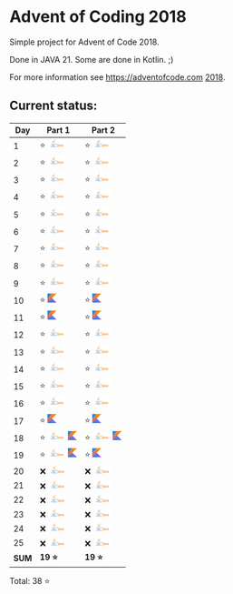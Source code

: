 # Advent of Coding 2018

Simple project for Advent of Code 2018.

Done in JAVA 21. Some are done in Kotlin. ;)

For more information see https://adventofcode.com [2018](https://adventofcode.com/2018).

## Current status:

| Day     | Part 1                                                  | Part 2                                                  |
|---------|---------------------------------------------------------|---------------------------------------------------------|
| 1       | ⭐ ![JAVA](../img/java.png)                              | ⭐ ![JAVA](../img/java.png)                              |
| 2       | ⭐ ![JAVA](../img/java.png)                              | ⭐ ![JAVA](../img/java.png)                              |
| 3       | ⭐ ![JAVA](../img/java.png)                              | ⭐ ![JAVA](../img/java.png)                              |
| 4       | ⭐ ![JAVA](../img/java.png)                              | ⭐ ![JAVA](../img/java.png)                              |
| 5       | ⭐ ![JAVA](../img/java.png)                              | ⭐ ![JAVA](../img/java.png)                              |
| 6       | ⭐ ![JAVA](../img/java.png)                              | ⭐ ![JAVA](../img/java.png)                              |
| 7       | ⭐ ![JAVA](../img/java.png)                              | ⭐ ![JAVA](../img/java.png)                              |
| 8       | ⭐ ![JAVA](../img/java.png)                              | ⭐ ![JAVA](../img/java.png)                              |
| 9       | ⭐ ![JAVA](../img/java.png)                              | ⭐ ![JAVA](../img/java.png)                              |
| 10      | ⭐ ![Kotlin](../img/kotlin.png)                          | ⭐ ![Kotlin](../img/kotlin.png)                          |
| 11      | ⭐ ![Kotlin](../img/kotlin.png)                          | ⭐ ![Kotlin](../img/kotlin.png)                          |
| 12      | ⭐ ![JAVA](../img/java.png)                              | ⭐ ![JAVA](../img/java.png)                              |
| 13      | ⭐ ![JAVA](../img/java.png)                              | ⭐ ![JAVA](../img/java.png)                              |
| 14      | ⭐ ![JAVA](../img/java.png)                              | ⭐ ![JAVA](../img/java.png)                              |
| 15      | ⭐ ![JAVA](../img/java.png)                              | ⭐ ![JAVA](../img/java.png)                              |
| 16      | ⭐ ![JAVA](../img/java.png)                              | ⭐ ![JAVA](../img/java.png)                              |
| 17      | ⭐ ![Kotlin](../img/kotlin.png)                          | ⭐ ![Kotlin](../img/kotlin.png)                          |
| 18      | ⭐ ![JAVA](../img/java.png) ![Kotlin](../img/kotlin.png) | ⭐ ![JAVA](../img/java.png) ![Kotlin](../img/kotlin.png) |
| 19      | ⭐ ![JAVA](../img/java.png) ![Kotlin](../img/kotlin.png) | ⭐ ![Kotlin](../img/kotlin.png)                          |
| 20      | ❌ ![JAVA](../img/java.png)                              | ❌ ![JAVA](../img/java.png)                              |
| 21      | ❌ ![JAVA](../img/java.png)                              | ❌ ![JAVA](../img/java.png)                              |
| 22      | ❌ ![JAVA](../img/java.png)                              | ❌ ![JAVA](../img/java.png)                              |
| 23      | ❌ ![JAVA](../img/java.png)                              | ❌ ![JAVA](../img/java.png)                              |
| 24      | ❌ ![JAVA](../img/java.png)                              | ❌ ![JAVA](../img/java.png)                              |
| 25      | ❌ ![JAVA](../img/java.png)                              | ❌ ![JAVA](../img/java.png)                              |
| **SUM** | **19 ⭐**                                                | **19 ⭐**                                                |

Total: 38 ⭐
